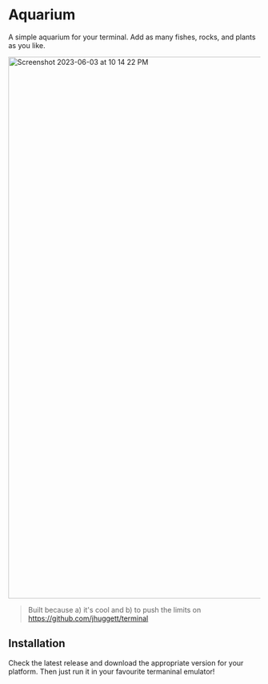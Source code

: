 # Aquarium
A simple aquarium for your terminal. Add as many fishes, rocks, and plants as you like.

<img width="1081" alt="Screenshot 2023-06-03 at 10 14 22 PM" src="https://github.com/jhuggett/aquarium/assets/59655877/64b6ab1a-4755-403d-9ec0-b23f3eea6bcd">


> Built because a) it's cool and b) to push the limits on https://github.com/jhuggett/terminal


## Installation
Check the latest release and download the appropriate version for your platform. Then just run it in your favourite termaninal emulator!
